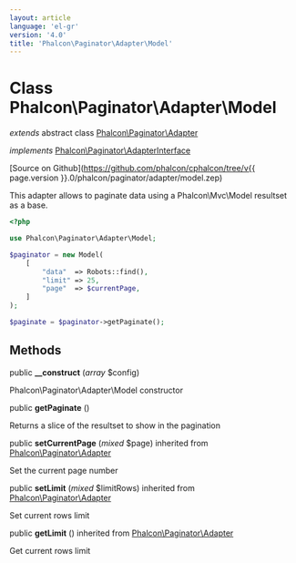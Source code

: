 ```yaml
---
layout: article
language: 'el-gr'
version: '4.0'
title: 'Phalcon\Paginator\Adapter\Model'
---
```

# Class **Phalcon\Paginator\Adapter\Model**

*extends* abstract class [Phalcon\Paginator\Adapter](Phalcon_Paginator_Adapter)

*implements* [Phalcon\Paginator\AdapterInterface](Phalcon_Paginator_AdapterInterface)

[Source on Github](https://github.com/phalcon/cphalcon/tree/v{{ page.version }}.0/phalcon/paginator/adapter/model.zep)

This adapter allows to paginate data using a Phalcon\Mvc\Model resultset as a base.

```php
<?php

use Phalcon\Paginator\Adapter\Model;

$paginator = new Model(
    [
        "data"  => Robots::find(),
        "limit" => 25,
        "page"  => $currentPage,
    ]
);

$paginate = $paginator->getPaginate();

```

## Methods

public **__construct** (*array* $config)

Phalcon\Paginator\Adapter\Model constructor

public **getPaginate** ()

Returns a slice of the resultset to show in the pagination

public **setCurrentPage** (*mixed* $page) inherited from [Phalcon\Paginator\Adapter](Phalcon_Paginator_Adapter)

Set the current page number

public **setLimit** (*mixed* $limitRows) inherited from [Phalcon\Paginator\Adapter](Phalcon_Paginator_Adapter)

Set current rows limit

public **getLimit** () inherited from [Phalcon\Paginator\Adapter](Phalcon_Paginator_Adapter)

Get current rows limit